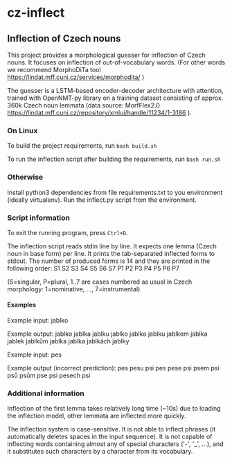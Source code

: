 # cz-inflect

## Inflection of Czech nouns

This project provides a morphological guesser for inflection of Czech nouns. It focuses on inflection of out-of-vocabulary words. (For other words we recommend MorphoDiTa tool https://lindat.mff.cuni.cz/services/morphodita/ )

The guesser is a LSTM-based encoder-decoder architecture with attention, trained with OpenNMT-py library on a training dataset consisting of approx. 360k Czech noun lemmata (data source: MorfFlex2.0 https://lindat.mff.cuni.cz/repository/xmlui/handle/11234/1-3186 ).


### On Linux

To build the project requirements, run
`bash build.sh`

To run the inflection script after building the requirements, run
`bash run.sh`

### Otherwise

Install python3 dependencies from file requirements.txt to you environment (ideally virtualenv).
Run the inflect.py script from the environment.

### Script information
To exit the running program, press `Ctrl+D`.

The inflection script reads stdin line by line. It expects one lemma (Czech noun in base form) per line.
It prints the tab-separated inflected forms to stdout.
The number of produced forms is 14 and they are printed in the following order:
S1	S2	S3	S4	S5	S6	S7	P1	P2	P3	P4	P5	P6	P7

(S=singular, P=plural, 1..7 are cases numbered as usual in Czech morphology: 1=nominative, ..., 7=instrumental)

#### Examples
Example input:
jablko

Example output:
jablko	jablka	jablku	jablko	jablko	jablku	jablkem	jablka	jablek	jablkům	jablka	jablka	jablkách	jablky

 
Example input:
pes

Example output (incorrect prediction):
pes	pesu	psi	pes	pese	psi	psem	psi	psů	psům	pse	psi	pesech	psi


### Additional information
Inflection of the first lemma takes relatively long time (~10s) due to loading the inflection model, other lemmata are inflected more quickly.

The inflection system is case-sensitive. It is not able to inflect phrases (it automatically deletes spaces in the input sequence). It is not capable of inflecting words containing almost any of special characters ('-', '_', ...), and it substitutes such characters by a character from its vocabulary.


